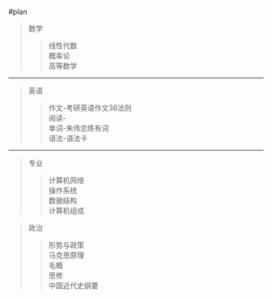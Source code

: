 #plan
>数学
>>线性代数  
>>概率论  
>>高等数学  
---
>英语  
>>作文-考研英语作文36法则  
>>阅读-  
>>单词-朱伟恋练有词  
>>语法-语法卡  
---
>专业  
>>计算机网络  
>>操作系统  
>>数据结构  
>>计算机组成  

>政治  
>>形势与政策  
>>马克思原理  
>>毛概  
>>思修  
>>中国近代史纲要  
